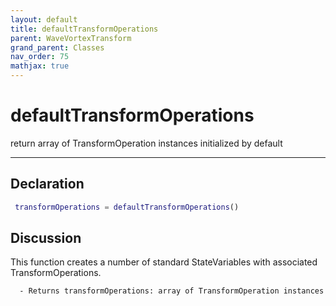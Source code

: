 ```yaml
---
layout: default
title: defaultTransformOperations
parent: WaveVortexTransform
grand_parent: Classes
nav_order: 75
mathjax: true
---
```


#  defaultTransformOperations

return array of TransformOperation instances initialized by default


---

## Declaration
```matlab
 transformOperations = defaultTransformOperations()
```
## Discussion

  This function creates a number of standard StateVariables with associated
  TransformOperations.
 
      - Returns transformOperations: array of TransformOperation instances

